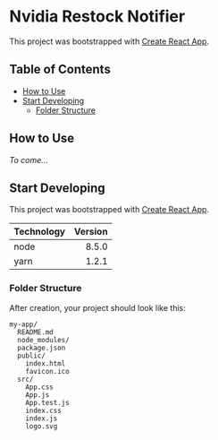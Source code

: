 # Nvidia Restock Notifier

This project was bootstrapped with [Create React App](https://github.com/facebookincubator/create-react-app).

## Table of Contents

- [How to Use](#how-to-use)
- [Start Developing](#start-developing)
  - [Folder Structure](#folder-structure)

## How to Use

_To come..._

## Start Developing

This project was bootstrapped with [Create React App](https://github.com/facebookincubator/create-react-app).

| Technology                | Version     |
| ------------------------- | -----------:|
| node                      | 8.5.0       |
| yarn                      | 1.2.1       |

### Folder Structure

After creation, your project should look like this:

```
my-app/
  README.md
  node_modules/
  package.json
  public/
    index.html
    favicon.ico
  src/
    App.css
    App.js
    App.test.js
    index.css
    index.js
    logo.svg
```
